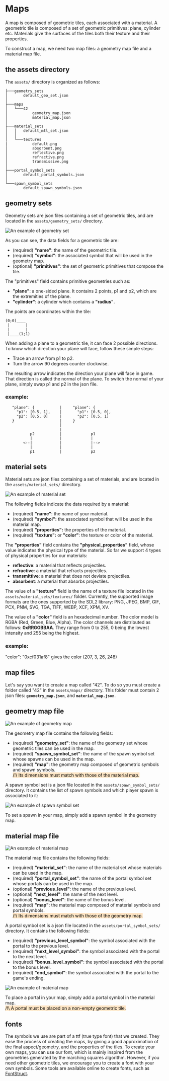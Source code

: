 
# Maps
A map is composed of geometric tiles, each associated with a material.
A geometric tile is composed of a set of geometric primitives: plane, cylinder etc.
Materials give the surfaces of the tiles both their texture and their properties.

To construct a map, we need two map files: a geometry map file and a material map file.

## the assets directory
The `assets/` directory is organized as follows:
```
├───geometry_sets
│       default_geo_set.json
│       
├───maps
│   └───42
│           geometry_map.json
│           material_map.json
│
├───material_sets
│   │   default_mtl_set.json
│   │   
│   └───textures
|           default.png
│           absorbent.png
│           reflective.png
│           refractive.png
│           transmissive.png
│
├───portal_symbol_sets
│       default_portal_symbols.json
│       
└───spawn_symbol_sets
        default_spawn_symbols.json
```

## geometry sets
Geometry sets are json files containing a set of geometric tiles, and are located in the `assets/geometry_sets/` directory.

<img src="screenshots/geometry_set_example.png"
   alt="An example of geometry set"/>

As you can see, the data fields for a geometric tile are:
* (required) **"name"**: the name of the geometric tile.
* (required) **"symbol"**: the associated symbol that will be used in the geometry map.
* (optional) **"primitives"**: the set of geometric primitives that compose the tile.

The "primitives" field contains primitive geometries such as:
* **"plane"**: a one-sided plane. It contains 2 points, p1 and p2, which are the extremities of the plane.
* **"cylinder"**: a cylinder which contains a **"radius"**.

The points are coordinates within the tile:
```
(0;0)____ 
 |       |
 |       |
 |____(1;1)
```

When adding a plane to a geometric tile, it can face 2 possible directions.  
To know which direction your plane will face, follow these simple steps:
* Trace an arrow from p1 to p2.
* Turn the arrow 90 degrees counter clockwise.

The resulting arrow indicates the direction your plane will face in game. That direction is called the normal of the plane. To switch the normal of your plane, simply swap p1 and p2 in the json file.

### example:

```
   "plane": {           |     "plane": {
     "p1": [0.5, 1],    |       "p1": [0.5, 0],
     "p2": [0.5, 0]     |       "p2": [0.5, 1] 
   }                    |     }
                        |
                        |
           p2           |             p1
           |            |             |				
        <--|            |             |-->
           |            |             |
           p1           |             p2
```

## material sets
Material sets are json files containing a set of materials, and are located in the `assets/material_sets/` directory.

<img src="screenshots/material_set_example.png"
   alt="An example of material set"/>

The following fields indicate the data required by a material:
* (required) **"name"**: the name of your material.
* (required) **"symbol":** the associated symbol that will be used in the material map.
* (required) **"properties":** the properties of the material.
* (required) **"texture":** or **"color"**: the texture or color of the material.

The **"properties"** field contains the **"physical_properties"** field, whose value indicates the physical type of the material.
So far we support 4 types of physical properties for our materials:
* **reflective**: a material that reflects projectiles.
* **refractive**: a material that refracts projectiles.
* **transmittive**: a material that does not deviate projectiles.
* **absorbent**: a material that absorbs projectiles.

The value of a **"texture"** field is the name of a texture file located in the `assets/material_sets/textures/` folder.
Currently, the supported image formats are the ones supported by the SDL2 library: PNG, JPEG, BMP, GIF, PCX, PNM, SVG, TGA, TIFF, WEBP, XCF, XPM, XV.


The value of a **"color"** field is an hexadecimal number. The color model is RGBA (Red, Green, Blue, Alpha). The color channels are distributed as follows: **0xRRGGBBAA**. They range from 0 to 255, 0 being the lowest intensity and 255 being the highest.

### example:
  "color": "0xcf031af8" gives the color (207, 3, 26, 248)


## map files
Let's say you want to create a map called "42". To do so you must create a folder called "42" in the `assets/maps/` directory.
This folder must contain 2 json files: **`geometry_map.json`**, and **`material_map.json`**.

## geometry map file
<img src="screenshots/42_geometry_map.png"
   alt="An example of geometry map"/>

The geometry map file contains the following fields:
* (required) **"geometry_set"**: the name of the geometry set whose geometric tiles can be used in the map.
* (required) **"spawn_symbol_set"**: the name of the spawn symbol set whose spawns can be used in the map.
* (required) **"map"**: the geometry map composed of geometric symbols and spawn symbols.  
<mark style="background-color: bisque">/!\ Its dimensions must match with those of the material map.</mark>

A spawn symbol set is a json file located in the `assets/spawn_symbol_sets/` directory. It contains the list of spawn symbols and which player spawn is associated to it:

<img src="screenshots/spawn_symbol_set_example.png"
   alt="An example of spawn symbol set"/>

To set a spawn in your map, simply add a spawn symbol in the geometry map.

## material map file
<img src="screenshots/42_material_map.png"
   alt="An example of material map"/>

The material map file contains the following fields:
* (required) **"material_set"**: the name of the material set whose materials can be used in the map.
* (required) **"portal_symbol_set"**: the name of the portal symbol set whose portals can be used in the map.
* (optional) **"previous_level"**: the name of the previous level.
* (optional) **"next_level"**: the name of the next level.
* (optional) **"bonus_level"**: the name of the bonus level.
* (required) **"map"**: the material map composed of material symbols and portal symbols.  
<mark style="background-color: bisque">/!\ Its dimensions must match with those of the geometry map.</mark>

A portal symbol set is a json file located in the `assets/portal_symbol_sets/` directory. It contains the following fields:
* (required) **"previous_level_symbol"**: the symbol associated with the portal to the previous level.
* (required) **"next_level_symbol"**: the symbol associated with the portal to the next level.
* (required) **"bonus_level_symbol"**: the symbol associated with the portal to the bonus level.
* (required) **"end_symbol"**: the symbol associated with the portal to the game's ending.

<img src="screenshots/portal_symbol_set_example.png"
   alt="An example of material map"/>

To place a portal in your map, simply add a portal symbol in the material map.  
<mark style="background-color: bisque">/!\ A portal must be placed on a non-empty geometric tile.</mark>

## fonts
The symbols we use are part of a ttf (true type font) that we created.
They ease the process of creating the maps, by giving a good approximation of the final aspect/geometry, and the properties of the tiles.
To create your own maps, you can use our font, which is mainly inspired from the geometries generated by the marching squares algorithm.
However, if you need other geometric tiles, we encourage you to create a font with your own symbols. Some tools are available online to create fonts, such as [FontStruct](https://fontstruct.com/).